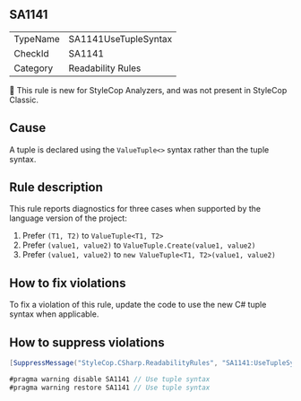 ## SA1141

<table>
<tr>
  <td>TypeName</td>
  <td>SA1141UseTupleSyntax</td>
</tr>
<tr>
  <td>CheckId</td>
  <td>SA1141</td>
</tr>
<tr>
  <td>Category</td>
  <td>Readability Rules</td>
</tr>
</table>

:memo: This rule is new for StyleCop Analyzers, and was not present in StyleCop Classic.

## Cause

A tuple is declared using the `ValueTuple<>` syntax rather than the tuple syntax.

## Rule description

This rule reports diagnostics for three cases when supported by the language version of the project:

1. Prefer `(T1, T2)` to `ValueTuple<T1, T2>`
1. Prefer `(value1, value2)` to `ValueTuple.Create(value1, value2)`
1. Prefer `(value1, value2)` to `new ValueTuple<T1, T2>(value1, value2)`

## How to fix violations

To fix a violation of this rule, update the code to use the new C# tuple syntax when applicable.

## How to suppress violations

```csharp
[SuppressMessage("StyleCop.CSharp.ReadabilityRules", "SA1141:UseTupleSyntax", Justification = "Reviewed.")]
```

```csharp
#pragma warning disable SA1141 // Use tuple syntax
#pragma warning restore SA1141 // Use tuple syntax
```
